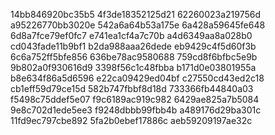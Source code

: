 14bb846920bc35b5
4f3de18352125d21
62260023a219756d
a95226770bb3020e
542a6a64b53a175e
6a428a59645fe648
6d8a7fce79ef0fc7
e741ea1cf4a7c70b
a4d6349aa8a028b0
cd043fade11b9bf1
b2da988aaa26dede
eb9429c4f5d60f3b
6c6a752ff5bfe856
636be78ac9580688
759cd8f6bfbc5e9b
9b802a0f930616d9
3398f56c1c48fbba
b171d0e03801955a
b8e634f86a5d6596
e22ca09429ed04bf
c27550cd43ed2c18
cb1eff59d79ce15d
582b747fbbf8d18d
733366fb44840a03
f5498c75ddef5e07
f9c6189ac919c982
6429ae825a7b5084
9e8c702d1ede5ee3
f9248dbbb99fbb4b
a489176d29ba301c
11fd9ec797cbe892
5fa2b0ebef17886c
aeb59209197ae32c
